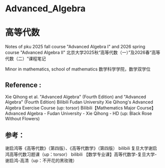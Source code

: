 # Advanced_Algebra
# 高等代数

Notes of pku 2025 fall  course "Advanced Algebra I" and 2026 spring course "Advanced Algebra II"
北京大学2025秋“高等代数（一）”及2026春“高等代数（二）“课程笔记

Minor in mathematics, school of mathematics
数学科学学院，数学双学位

## Reference :
Xie Qihong et al. "Advanced Algebra" (Fourth Edition) and "Advanced Algebra" (Fourth Edition)
Bilibili Fudan University Xie Qihong's Advanced Algebra Exercise Course (up: torsor)
Bilibili【Mathematics Major Course】 Advanced Algebra - Fudan University - Xie Qihong - HD (up: Black Rose Without Flowers)
## 参考：
谢启鸿等《高等代数》（第四版）、《高等代数学》（第四版）
bilibili 复旦大学谢启鸿高等代数习题课（up：torsor）
bilibili 【数学专业课】高等代数学-复旦大学-谢启鸿-高清（up：不开花的黑玫瑰）
